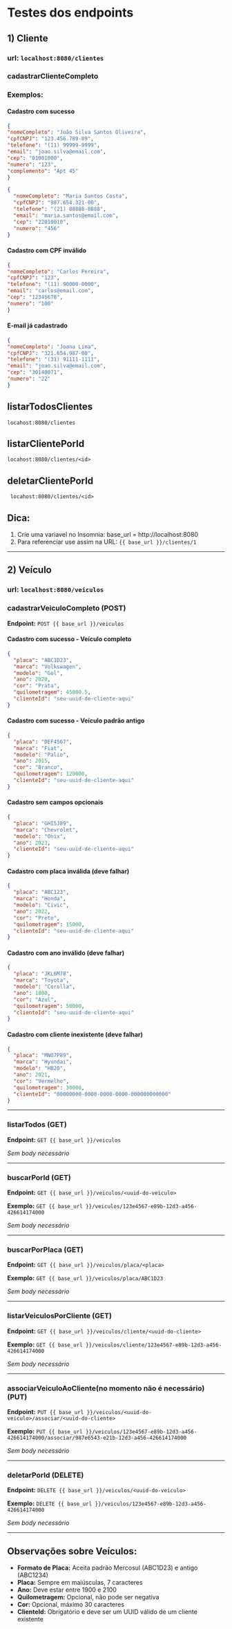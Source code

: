 # Testes dos endpoints

## 1) Cliente
###  url: ```localhost:8080/clientes```

### cadastrarClienteCompleto
### Exemplos:

#### Cadastro com sucesso
```json
{
"nomeCompleto": "João Silva Santos Oliveira",
"cpfCNPJ": "123.456.789-09",
"telefone": "(11) 99999-9999",
"email": "joao.silva@email.com",
"cep": "01001000",
"numero": "123",
"complemento": "Apt 45"
}
```

```json
{
  "nomeCompleto": "Maria Santos Costa",
  "cpfCNPJ": "987.654.321-00",
  "telefone": "(21) 88888-8888",
  "email": "maria.santos@email.com",
  "cep": "22010010",
  "numero": "456"
}
```

#### Cadastro com CPF inválido 
```json
{
"nomeCompleto": "Carlos Pereira",
"cpfCNPJ": "123",
"telefone": "(11) 90000-0000",
"email": "carlos@email.com",
"cep": "12345678",
"numero": "100"
}
```

#### E-mail já cadastrado
```json
{
"nomeCompleto": "Joana Lima",
"cpfCNPJ": "321.654.987-00",
"telefone": "(31) 91111-1111",
"email": "joao.silva@email.com",
"cep": "30140071",
"numero": "22"
}
```

## listarTodosClientes
``` locahost:8080/clientes ```

## listarClientePorId

``` locahost:8080/clientes/<id> ```


## deletarClientePorId

` locahost:8080/clientes/<id>`

## Dica:
1. Crie uma variavel no Insomnia: base_url = http://localhost:8080 <br>
2. Para referenciar use assim na URL: `{{ base_url }}/clientes/1`

---

## 2) Veículo
### url: ```localhost:8080/veiculos```

### cadastrarVeiculoCompleto (POST)
**Endpoint:** `POST {{ base_url }}/veiculos`

#### Cadastro com sucesso - Veículo completo
```json
{
  "placa": "ABC1D23",
  "marca": "Volkswagen",
  "modelo": "Gol",
  "ano": 2020,
  "cor": "Prata",
  "quilometragem": 45000.5,
  "clienteId": "seu-uuid-de-cliente-aqui"
}
```

#### Cadastro com sucesso - Veículo padrão antigo
```json
{
  "placa": "DEF4567",
  "marca": "Fiat",
  "modelo": "Palio",
  "ano": 2015,
  "cor": "Branco",
  "quilometragem": 120000,
  "clienteId": "seu-uuid-de-cliente-aqui"
}
```

#### Cadastro sem campos opcionais
```json
{
  "placa": "GHI5J89",
  "marca": "Chevrolet",
  "modelo": "Onix",
  "ano": 2023,
  "clienteId": "seu-uuid-de-cliente-aqui"
}
```

#### Cadastro com placa inválida (deve falhar)
```json
{
  "placa": "ABC123",
  "marca": "Honda",
  "modelo": "Civic",
  "ano": 2022,
  "cor": "Preto",
  "quilometragem": 15000,
  "clienteId": "seu-uuid-de-cliente-aqui"
}
```

#### Cadastro com ano inválido (deve falhar)
```json
{
  "placa": "JKL6M78",
  "marca": "Toyota",
  "modelo": "Corolla",
  "ano": 1800,
  "cor": "Azul",
  "quilometragem": 50000,
  "clienteId": "seu-uuid-de-cliente-aqui"
}
```

#### Cadastro com cliente inexistente (deve falhar)
```json
{
  "placa": "MNO7P89",
  "marca": "Hyundai",
  "modelo": "HB20",
  "ano": 2021,
  "cor": "Vermelho",
  "quilometragem": 30000,
  "clienteId": "00000000-0000-0000-0000-000000000000"
}
```

---

### listarTodos (GET)
**Endpoint:** `GET {{ base_url }}/veiculos`

*Sem body necessário*

---

### buscarPorId (GET)
**Endpoint:** `GET {{ base_url }}/veiculos/<uuid-do-veiculo>`

**Exemplo:** `GET {{ base_url }}/veiculos/123e4567-e89b-12d3-a456-426614174000`

*Sem body necessário*

---

### buscarPorPlaca (GET)
**Endpoint:** `GET {{ base_url }}/veiculos/placa/<placa>`

**Exemplo:** `GET {{ base_url }}/veiculos/placa/ABC1D23`

*Sem body necessário*

---

### listarVeiculosPorCliente (GET)
**Endpoint:** `GET {{ base_url }}/veiculos/cliente/<uuid-do-cliente>`

**Exemplo:** `GET {{ base_url }}/veiculos/cliente/123e4567-e89b-12d3-a456-426614174000`

*Sem body necessário*

---

### associarVeiculoAoCliente(no momento não é necessário) (PUT)
**Endpoint:** `PUT {{ base_url }}/veiculos/<uuid-do-veiculo>/associar/<uuid-do-cliente>`

**Exemplo:** `PUT {{ base_url }}/veiculos/123e4567-e89b-12d3-a456-426614174000/associar/987e6543-e21b-12d3-a456-426614174000`

*Sem body necessário*

---

### deletarPorId (DELETE)
**Endpoint:** `DELETE {{ base_url }}/veiculos/<uuid-do-veiculo>`

**Exemplo:** `DELETE {{ base_url }}/veiculos/123e4567-e89b-12d3-a456-426614174000`

*Sem body necessário*

---

## Observações sobre Veículos:
- **Formato de Placa:** Aceita padrão Mercosul (ABC1D23) e antigo (ABC1234)
- **Placa:** Sempre em maiúsculas, 7 caracteres
- **Ano:** Deve estar entre 1900 e 2100
- **Quilometragem:** Opcional, não pode ser negativa
- **Cor:** Opcional, máximo 30 caracteres
- **ClienteId:** Obrigatório e deve ser um UUID válido de um cliente existente


 